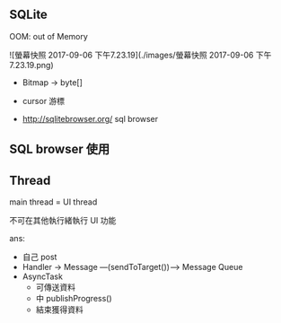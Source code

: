 ## SQLite



OOM: out of Memory





![螢幕快照 2017-09-06 下午7.23.19](./images/螢幕快照 2017-09-06 下午7.23.19.png)

* Bitmap -> byte[]


* cursor 游標
* http://sqlitebrowser.org/ sql browser 



## SQL browser 使用





## Thread

main thread = UI thread

不可在其他執行緒執行 UI 功能

ans:

* 自己 post
* Handler -> Message —(sendToTarget())--> Message Queue
* AsyncTask
  * 可傳送資料
  * 中 publishProgress()
  * 結束獲得資料